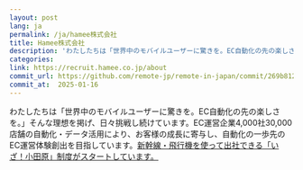 ```yaml
---
layout: post
lang: ja
permalink: /ja/hamee株式会社
title: Hamee株式会社
description: 'わたしたちは「世界中のモバイルユーザーに驚きを。EC自動化の先の楽しさを。」そんな理想を掲げ、日々挑戦し続けています。EC運営企業4,000社30,000店舗の自動化・データ活用により、お客様の成長に寄与し、自動化の一歩先のEC運営体験創出を目指しています。新幹線・飛行機を使って出社できる「いざ！小田原」制度がスタートしています。'
categories: 
link: https://recruit.hamee.co.jp/about
commit_url: https://github.com/remote-jp/remote-in-japan/commit/269b8121aa196f71e3b6ae053662484bf0056892
commit_at:  2025-01-16
---
```


<p>わたしたちは「世界中のモバイルユーザーに驚きを。EC自動化の先の楽しさを。」そんな理想を掲げ、日々挑戦し続けています。EC運営企業4,000社30,000店舗の自動化・データ活用により、お客様の成長に寄与し、自動化の一歩先のEC運営体験創出を目指しています。<a href="https://hamee.co.jp/news/hamee/detail/id=8263">新幹線・飛行機を使って出社できる「いざ！小田原」制度がスタートしています。</a></p>

